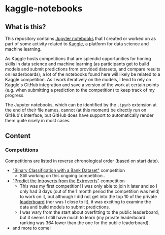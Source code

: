 # kaggle-notebooks

## What is this?

This repository contains [Jupyter notebooks](https://jupyter.org/) that I created or worked on as part of some activity related to [Kaggle](https://www.kaggle.com/), a platform for data science and machine learning.

As Kaggle hosts competitions that are splendid opportunities for honing skills in data science and machine learning (as participants get to build models and submit predictions from provided datasets, and compare results on leaderboards), a lot of the notebooks found here will likely be related to a Kaggle competition. As I work iteratively on the models, I tend to rely on Kaggle's GitHub integration and save a version of the work at certain points (e.g. when submitting a prediction to the competition) to keep track of my progress.

The Jupyter notebooks, which can be identified by the `.ipynb` extension at the end of their file names, cannot (at this moment) be directly run on GitHub's interface, but GitHub does have support to automatically render them quite nicely in most cases.

## Content

### Competitions

Competitions are listed in reverse chronological order (based on start date).

- ["Binary Classification with a Bank Dataset"](competitions/playground-series-s5e8/) competition
    - Still working on this ongoing competition..
- ["Predict the Introverts from the Extroverts"](competitions/playground-series-s5e7/) competition
    - This was my first competition! I was only able to join it later and so I only had 3 days (out of the 1 month period the competition was held) to work on it, but although I did not get into the top 10 of the private [leaderboard](https://www.kaggle.com/competitions/playground-series-s5e7/leaderboard) (nor was I close to it), it was exciting to examine the data and build models to submit predictions.
    - I was wary from the start about overfitting to the public leaderboard, but it seems I still have much to learn (my private leaderboard ranking was 364 lower than the one for the public leaderboard).
- and more to come!